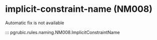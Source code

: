 # implicit-constraint-name (NM008)

Automatic fix is not available

::: pgrubic.rules.naming.NM008.ImplicitConstraintName
